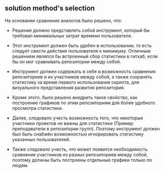 ## solution method's selection

На основании сравнения аналогов было решено, что:
* Решение должно представлять собой инструмент,
который бы требовал минимальных затрат времени пользователя.

* Этот инструмент должен быть удобен в использовании, то есть следует
свести действия пользователя к минимуму. Отличным решением являлся бы
встроенный сбор статистики в гитхаб, если бы он мог сравнивать репозитории
между собой. 

* Инструмент должен содержать в себе и возможность сравнения репозиториев
и их участников между собой, а также сохранять статистику за время первого 
использования скрипта, для визуального представления развития репозитория.

* Кроме этого, было решено внедрить такое свойство, как построение графиков
по этим репозиториям для более удобного просмотра статистики.

* Далее, следовало учесть возможность того, что некоторые участники проектов
не важны для статистики (Пример: преподаватели в репозитории групп).
Поэтому инструмент должен был быть снабжён возможностью игнорировать статистику
указанных пользователей.

* Также следовало учесть, что может появится необходимость сравнения участников из разных репозиториев между собой, поэтому должны быть построены отдельные 
графики только по людям.
